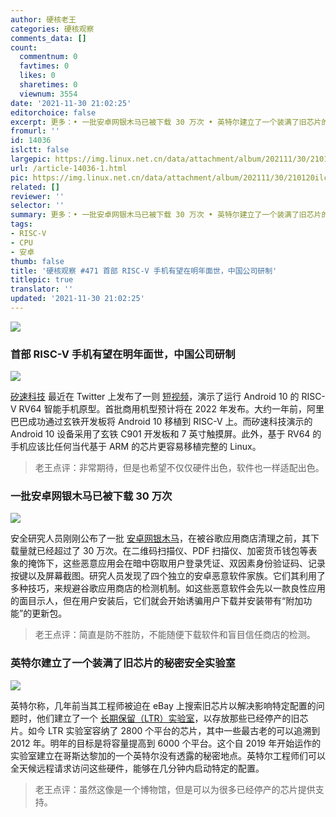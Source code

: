```yaml
---
author: 硬核老王
categories: 硬核观察
comments_data: []
count:
  commentnum: 0
  favtimes: 0
  likes: 0
  sharetimes: 0
  viewnum: 3554
date: '2021-11-30 21:02:25'
editorchoice: false
excerpt: 更多：• 一批安卓网银木马已被下载 30 万次 • 英特尔建立了一个装满了旧芯片的秘密安全实验室
fromurl: ''
id: 14036
islctt: false
largepic: https://img.linux.net.cn/data/attachment/album/202111/30/210120ilcqza4lktzk1ckw.jpg
url: /article-14036-1.html
pic: https://img.linux.net.cn/data/attachment/album/202111/30/210120ilcqza4lktzk1ckw.jpg.thumb.jpg
related: []
reviewer: ''
selector: ''
summary: 更多：• 一批安卓网银木马已被下载 30 万次 • 英特尔建立了一个装满了旧芯片的秘密安全实验室
tags:
- RISC-V
- CPU
- 安卓
thumb: false
title: '硬核观察 #471 首部 RISC-V 手机有望在明年面世，中国公司研制'
titlepic: true
translator: ''
updated: '2021-11-30 21:02:25'
---
```


![](https://img.linux.net.cn/data/attachment/album/202111/30/210120ilcqza4lktzk1ckw.jpg)


### 首部 RISC-V 手机有望在明年面世，中国公司研制


![](https://img.linux.net.cn/data/attachment/album/202111/30/210135f5dzaldapm6mlzpt.jpg)


[矽速科技](https://www.sipeed.com/) 最近在 Twitter 上发布了一则 [短视频](https://twitter.com/SipeedIO/status/1457529282134089734)，演示了运行 Android 10 的 RISC-V RV64 智能手机原型。首批商用机型预计将在 2022 年发布。大约一年前，阿里巴巴成功通过玄铁开发板将 Android 10 移植到 RISC-V 上。而矽速科技演示的 Android 10 设备采用了玄铁 C901 开发板和 7 英寸触摸屏。此外，基于 RV64 的手机应该比任何当代基于 ARM 的芯片更容易移植完整的 Linux。



> 
> 老王点评：非常期待，但是也希望不仅仅硬件出色，软件也一样适配出色。
> 
> 
> 


### 一批安卓网银木马已被下载 30 万次


![](https://img.linux.net.cn/data/attachment/album/202111/30/210157ut6u26gx7yj1x8cu.jpg)


安全研究人员刚刚公布了一批 [安卓网银木马](https://www.threatfabric.com/blogs/deceive-the-heavens-to-cross-the-sea.html)，在被谷歌应用商店清理之前，其下载量就已经超过了 30 万次。在二维码扫描仪、PDF 扫描仪、加密货币钱包等表象的掩饰下，这些恶意应用会在暗中窃取用户登录凭证、双因素身份验证码、记录按键以及屏幕截图。研究人员发现了四个独立的安卓恶意软件家族。它们其利用了多种技巧，来规避谷歌应用商店的检测机制。如这些恶意软件会先以一款良性应用的面目示人，但在用户安装后，它们就会开始诱骗用户下载并安装带有“附加功能”的更新包。



> 
> 老王点评：简直是防不胜防，不能随便下载软件和盲目信任商店的检测。
> 
> 
> 


### 英特尔建立了一个装满了旧芯片的秘密安全实验室


![](https://img.linux.net.cn/data/attachment/album/202111/30/210210qktvhjcxhtxtcdco.jpg)


英特尔称，几年前当其工程师被迫在 eBay 上搜索旧芯片以解决影响特定配置的问题时，他们建立了一个 [长期保留（LTR）实验室](https://www.zdnet.com/article/intel-has-a-secret-security-lab-full-of-old-hardware-to-hunt-for-bugs/)，以存放那些已经停产的旧芯片。如今 LTR 实验室容纳了 2800 个平台的芯片，其中一些最古老的可以追溯到 2012 年。明年的目标是将容量提高到 6000 个平台。这个自 2019 年开始运作的实验室建立在哥斯达黎加的一个英特尔没有透露的秘密地点。英特尔工程师们可以全天候远程请求访问这些硬件，能够在几分钟内启动特定的配置。



> 
> 老王点评：虽然这像是一个博物馆，但是可以为很多已经停产的芯片提供支持。
> 
> 
>
